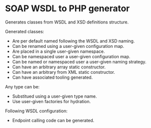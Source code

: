 # SOAP WSDL to PHP generator

Generates classes from WSDL and XSD definitions structure.

Generated classes:
 - Are per default named following the WSDL and XSD naming.
 - Can be renamed using a user-given configuration map.
 - Are placed in a single user-given namespace.
 - Can be namespaced user a user-given configuration map.
 - Can be named or namespaced user a user-given naming strategy.
 - Can have an arbitrary array static constructor.
 - Can have an arbitrary from XML static constructor.
 - Can have associated tooling generated.

Any type can be:
 - Substitued using a user-given type name.
 - Use user-given factories for hydration.

Following WSDL configuration:
 - Endpoint calling code can be generated.
